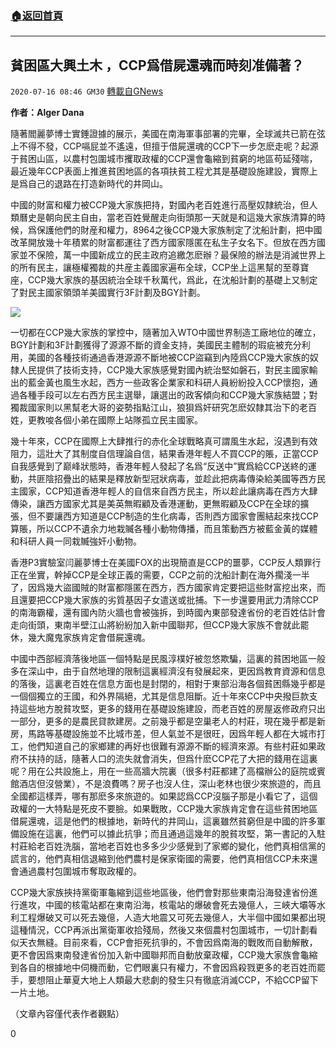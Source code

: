 ###  [:house:返回首頁](https://github.com/ourhimalayas/txt)
---

## 貧困區大興土木 ，CCP爲借屍還魂而時刻准備著？
`2020-07-16 08:46 GM30` [轉載自GNews](https://gnews.org/zh-hant/266704/)

**作者：Alger Dana**

隨著閻麗夢博士實錘證據的展示，美國在南海軍事部署的完畢，全球滅共已箭在弦上不得不發，CCP嗝屁並不遙遠，但擅于借屍還魂的CCP下一步怎麽走呢？起源于貧困山區，以農村包圍城市攫取政權的CCP還會龜縮到貧窮的地區苟延殘喘，最近幾年CCP表面上推進貧困地區的各項扶貧工程尤其是基礎設施建設，實際上是爲自己的退路在打造新時代的井岡山。

中國的財富和權力被CCP幾大家族把持，對國內老百姓進行高壓奴隸統治，但人類曆史是朝向民主自由，當老百姓覺醒走向街頭那一天就是和這幾大家族清算的時候，爲保護他們的財産和權力，8964之後CCP幾大家族制定了沈船計劃，把中國改革開放幾十年積累的財富都運往了西方國家隱匿在私生子女名下。但放在西方國家並不保險，萬一中國新成立的民主政府追繳怎麽辦？最保險的辦法是消滅世界上的所有民主，讓極權獨裁的共産主義國家遍布全球，CCP坐上這黑幫的至尊寶座，CCP幾大家族的基因統治全球千秋萬代，爲此，在沈船計劃的基礎上又制定了對民主國家領頭羊美國實行3F計劃及BGY計劃。

![](https://s3.amazonaws.com/gnews-media-offload/wp-content/uploads/2020/07/16084348/555da609-b6c9-48cf-8031-728d135aac2c-1.jpg)

一切都在CCP幾大家族的掌控中，隨著加入WTO中國世界制造工廠地位的確立，BGY計劃和3F計劃獲得了源源不斷的資金支持，美國民主體制的瑕疵被充分利用，美國的各種技術通過香港源源不斷地被CCP盜竊到內陸爲CCP幾大家族的奴隸人民提供了技術支持，CCP幾大家族感覺對國內統治堅如磐石，對民主國家輸出的藍金黃也風生水起，西方一些政客企業家和科研人員紛紛投入CCP懷抱，通過各種手段可以左右西方民主選舉，讓選出的政客傾向和CCP幾大家族結盟；對獨裁國家則以黑幫老大哥的姿勢指點江山，狼狽爲奸研究怎麽奴隸其治下的老百姓，更教唆各個小弟在國際上站隊孤立民主國家。

幾十年來，CCP在國際上大肆推行的赤化全球戰略真可謂風生水起，沒遇到有效阻力，這壯大了其制度自信理論自信，結果香港年輕人不買CCP的賬，正當CCP自我感覺到了巅峰狀態時，香港年輕人發起了名爲“反送中”實爲給CCP送終的運動，共匪陰招疊出的結果是釋放新型冠狀病毒，並趁此把病毒傳染給美國等西方民主國家，CCP知道香港年輕人的自信來自西方民主，所以趁此讓病毒在西方大肆傳染，讓西方國家尤其是美英無暇顧及香港運動，更無暇顧及CCP在全球的擴張，但不要讓西方知道是CCP制造的生化病毒，否則西方國家會團結起來找CCP算賬，所以CCP不遺余力地栽贓各種小動物傳播，而且策動西方被藍金黃的媒體和科研人員一同栽贓強奸小動物。

香港P3實驗室闫麗夢博士在美國FOX的出現簡直是CCP的噩夢，CCP反人類罪行正在坐實，幹掉CCP是全球正義的需要，CCP之前的沈船計劃在海外擱淺一半了，因爲幾大盜國賊的財富都隱匿在西方，西方國家肯定要把這些財富挖出來，而且還要把CCP幾大家族的劣質基因子女遣送或批捕。下一步還要用武力清除CCP的南海霸權，還有國內防火牆也會被強拆，到時國內東部發達省份的老百姓估計會走向街頭，東南半壁江山將紛紛加入新中國聯邦，但CCP幾大家族不會就此罷休，幾大魔鬼家族肯定會借屍還魂。

中國中西部經濟落後地區一個特點是民風淳樸好被忽悠欺騙，這裏的貧困地區一般多在深山中，由于自然地理的限制這裏經濟沒有發展起來，更因爲教育資源和信息的落後，這裏老百姓在信息方面也是封閉的，相對于東部沿海各個貧困縣幾乎都是一個個獨立的王國，和外界隔絕，尤其是信息阻斷。近十年來CCP中央撥巨款支持這些地方脫貧攻堅，更多的錢用在基礎設施建設，而老百姓的房屋返修政府只出一部分，更多的是農民貸款建房。之前幾乎都是空巢老人的村莊，現在幾乎都是新房，馬路等基礎設施並不比城市差，但人氣並不是很旺，因爲年輕人都在大城市打工，他們知道自己的家鄉建的再好也很難有源源不斷的經濟來源。有些村莊如果政府不扶持的話，隨著人口的流失就會消失，但爲什麽CCP花了大把的錢用在這裏呢？用在公共設施上，用在一些高牆大院裏（很多村莊都建了高檔辦公的庭院或賓館酒店但沒營業），不是浪費嗎？房子也沒人住，深山老林也很少來旅遊的，而且全國都這樣弄，哪有那麽多來旅遊的。如果認爲CCP沒腦子那是小看它了，這個政權的一大特點是死皮不要臉。如果戰敗，CCP幾大家族肯定會在這些貧困地區借屍還魂，這是他們的根據地，新時代的井岡山，這裏雖然貧窮但是中國的許多軍備設施在這裏，他們可以據此抗爭；而且通過這幾年的脫貧攻堅，第一書記的入駐村莊給老百姓洗腦，當地老百姓也多多少少感覺到了家鄉的變化，他們真相信黨的謊言的，他們真相信退縮到他們農村是保家衛國的需要，他們真相信CCP未來還會通過農村包圍城市奪取政權的。

CCP幾大家族挾持黨衛軍龜縮到這些地區後，他們會對那些東南沿海發達省份進行進攻，中國的核電站都在東南沿海，核電站的爆破會死去幾億人，三峽大壩等水利工程爆破又可以死去幾億，人造大地震又可死去幾億人，大半個中國如果都出現這種情況，CCP再派出黨衛軍收拾殘局，然後又來個農村包圍城市，一切計劃看似天衣無縫。目前來看，CCP會拒死抗爭的，不會因爲南海的戰敗而自動解散，更不會因爲東南發達省份加入新中國聯邦而自動放棄政權，CCP幾大家族會龜縮到各自的根據地中伺機而動，它們眼裏只有權力，不會因爲殺戮更多的老百姓而罷手，要想阻止華夏大地上人類最大悲劇的發生只有徹底消滅CCP，不給CCP留下一片土地。

（文章內容僅代表作者觀點）

0
